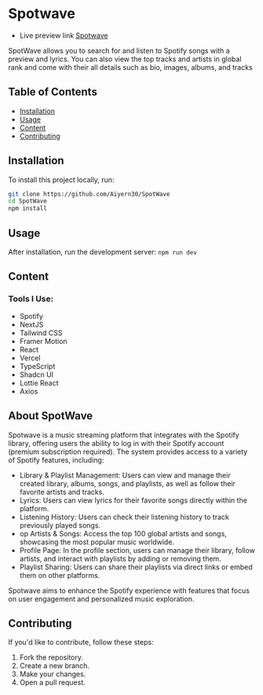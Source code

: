 # Spotwave
- Live preview link [Spotwave](https://spot-wave.vercel.app/)

SpotWave allows you to search for and listen to Spotify songs with a preview and lyrics. You can also view the top tracks and artists in global rank and come with their all details such as bio, images, albums, and tracks
## Table of Contents
- [Installation](#installation)
- [Usage](#usage)
- [Content](#content)
- [Contributing](#contributing)

## Installation

To install this project locally, run:

```bash
git clone https://github.com/Aiyern30/SpotWave
cd SpotWave
npm install
```
## Usage
After installation, run the development server:
```npm run dev```

## Content

### Tools I Use:
- Spotify
- NextJS
- Tailwind CSS
- Framer Motion
- React
- Vercel
- TypeScript
- Shadcn UI
- Lottie React
- Axios

## About SpotWave
Spotwave is a music streaming platform that integrates with the Spotify library, offering users the ability to log in with their Spotify account (premium subscription required). The system provides access to a variety of Spotify features, including:

- Library & Playlist Management: Users can view and manage their created library, albums, songs, and playlists, as well as follow their favorite artists and tracks.
- Lyrics: Users can view lyrics for their favorite songs directly within the platform.
- Listening History: Users can check their listening history to track previously played songs.
- op Artists & Songs: Access the top 100 global artists and songs, showcasing the most popular music worldwide.
- Profile Page: In the profile section, users can manage their library, follow artists, and interact with playlists by adding or removing them.
- Playlist Sharing: Users can share their playlists via direct links or embed them on other platforms.
  
Spotwave aims to enhance the Spotify experience with features that focus on user engagement and personalized music exploration.

## Contributing
If you'd like to contribute, follow these steps:

1. Fork the repository.
2. Create a new branch.
3. Make your changes.
4. Open a pull request.
